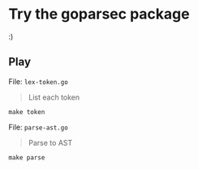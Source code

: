 # Try the goparsec package

:)

## Play

File: `lex-token.go`

> List each token

```
make token
```

File: `parse-ast.go`

> Parse to AST

```
make parse
```
